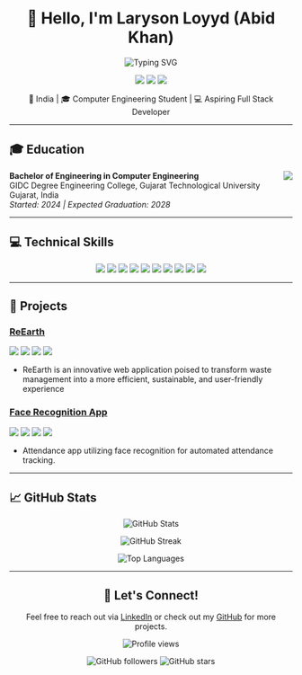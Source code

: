 <h1 align="center">👋 Hello, I'm Laryson Loyyd (Abid Khan)</h1>

<p align="center">
  <img src="https://readme-typing-svg.herokuapp.com?font=Fira+Code&pause=1000&color=2E9FFF&center=true&vCenter=true&width=435&lines=Computer+Engineering+Student;Aspiring+Full+Stack+Developer;Always+Learning+New+Things" alt="Typing SVG" />
</p>

<p align="center">
  <a href="https://linkedin.com/in/l-lawlietbagsum"><img src="https://img.shields.io/badge/-LinkedIn-0077B5?style=for-the-badge&logo=Linkedin&logoColor=white"/></a>
  <a href="https://github.com/LarytheLord"><img src="https://img.shields.io/badge/-GitHub-181717?style=for-the-badge&logo=GitHub&logoColor=white"/></a>
  <a href="mailto:llawlietbagsum@email.com"><img src="https://img.shields.io/badge/-Email-D14836?style=for-the-badge&logo=Gmail&logoColor=white"/></a>
</p>

<p align="center">📍 India | 🎓 Computer Engineering Student | 💻 Aspiring Full Stack Developer</p>

---

## 🎓 Education

<img align="right" src="https://img.shields.io/badge/GPA-X.XX%2F4.00-brightgreen?style=for-the-badge" />

**Bachelor of Engineering in Computer Engineering**  
GIDC Degree Engineering College, Gujarat Technological University  
Gujarat, India  
*Started: 2024 | Expected Graduation: 2028*

---

## 💻 Technical Skills

<p align="center">
  <img src="https://img.shields.io/badge/Python-3776AB?style=for-the-badge&logo=python&logoColor=white" />
  <img src="https://img.shields.io/badge/Flutter-02569B?style=for-the-badge&logo=flutter&logoColor=white" />
  <img src="https://img.shields.io/badge/JavaScript-F7DF1E?style=for-the-badge&logo=javascript&logoColor=black" />
  <img src="https://img.shields.io/badge/HTML5-E34F26?style=for-the-badge&logo=html5&logoColor=white" />
  <img src="https://img.shields.io/badge/CSS3-1572B6?style=for-the-badge&logo=css3&logoColor=white" />
  <img src="https://img.shields.io/badge/React-20232A?style=for-the-badge&logo=react&logoColor=61DAFB" />
  <img src="https://img.shields.io/badge/Node.js-43853D?style=for-the-badge&logo=node.js&logoColor=white" />
  <img src="https://img.shields.io/badge/Supabase-181818?style=for-the-badge&logo=supabase&logoColor=white" />
  <img src="https://img.shields.io/badge/Firebase-FFCA28?style=for-the-badge&logo=firebase&logoColor=black" />
  <img src="https://img.shields.io/badge/Git-F05032?style=for-the-badge&logo=git&logoColor=white" />
</p>

---

## 🚀 Projects

### [ReEarth](https://github.com/LarytheLord/Uprecycle-Market)
<p>
  <img src="https://img.shields.io/badge/Node.js-43853D?style=for-the-badge&logo=node.js&logoColor=white" />
  <img src="https://img.shields.io/badge/React-20232A?style=for-the-badge&logo=react&logoColor=61DAFB" />
  <img src="https://img.shields.io/badge/Three.js-000000?style=for-the-badge&logo=three.js&logoColor=white" />
  <img src="https://img.shields.io/badge/Firebase-FFCA28?style=for-the-badge&logo=firebase&logoColor=black" />
</p>

- ReEarth is an innovative web application poised to transform waste management into a more efficient, sustainable, and user-friendly experience

### [Face Recognition App](https://github.com/ayushrai1235/Face-Attendence)
<p>
  <img src="https://img.shields.io/badge/Flutter-02569B?style=for-the-badge&logo=flutter&logoColor=white" />
  <img src="https://img.shields.io/badge/Firebase-FFCA28?style=for-the-badge&logo=firebase&logoColor=black" />
  <img src="https://img.shields.io/badge/Python-3776AB?style=for-the-badge&logo=python&logoColor=white" />
  <img src="https://img.shields.io/badge/OpenCV-5C3EE8?style=for-the-badge&logo=opencv&logoColor=white" />
</p>

- Attendance app utilizing face recognition for automated attendance tracking.

---

## 📈 GitHub Stats

<p align="center">
  <img src="https://github-readme-stats.vercel.app/api?username=LarytheLord&show_icons=true&theme=radical" alt="GitHub Stats" />
</p>

<p align="center">
  <img src="https://github-readme-streak-stats.herokuapp.com/?user=LarytheLord&theme=radical" alt="GitHub Streak" />
</p>

<p align="center">
  <img src="https://github-readme-stats.vercel.app/api/top-langs/?username=LarytheLord&layout=compact&theme=radical" alt="Top Languages" />
</p>

---

<h2 align="center">🔗 Let's Connect!</h2>

<p align="center">
  Feel free to reach out via <a href="https://linkedin.com/in/l-lawlietbagsum">LinkedIn</a> or check out my <a href="https://github.com/LarytheLord">GitHub</a> for more projects.
</p>

<p align="center">
  <img src="https://komarev.com/ghpvc/?username=LarytheLord&color=blueviolet&style=flat-square&label=Profile+Views" alt="Profile views" />
</p>

<p align="center">
  <img src="https://img.shields.io/github/followers/LarytheLord?label=Follow&style=social" alt="GitHub followers" />
  <img src="https://img.shields.io/github/stars/LarytheLord?label=Stars&style=social" alt="GitHub stars" />
</p>

<!---
LarytheLord/LarytheLord is a ✨ special ✨ repository because its `README.md` (this file) appears on your GitHub profile.
You can click the Preview link to take a look at your changes.
--->

